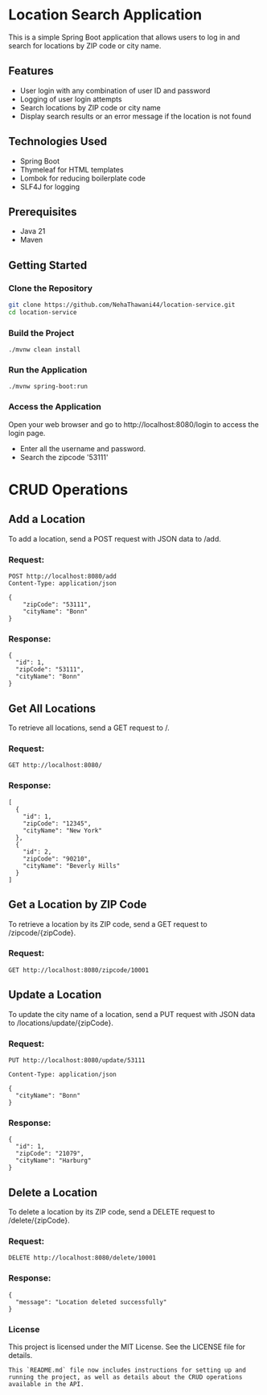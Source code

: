 # Location Search Application

This is a simple Spring Boot application that allows users to log in and search for locations by ZIP code or city name.

## Features

- User login with any combination of user ID and password
- Logging of user login attempts
- Search locations by ZIP code or city name
- Display search results or an error message if the location is not found

## Technologies Used

- Spring Boot
- Thymeleaf for HTML templates
- Lombok for reducing boilerplate code
- SLF4J for logging

## Prerequisites

- Java 21
- Maven

## Getting Started

### Clone the Repository

```sh
git clone https://github.com/NehaThawani44/location-service.git
cd location-service
```

### Build the Project

``./mvnw clean install
``
### Run the Application

``./mvnw spring-boot:run
``

### Access the Application
Open your web browser and go to http://localhost:8080/login to access the login page.
* Enter all the username and password.
* Search the zipcode '53111'

# CRUD Operations
## Add a Location
To add a location, send a POST request with JSON data to /add.

### Request:

````
POST http://localhost:8080/add
Content-Type: application/json

{
    "zipCode": "53111",
    "cityName": "Bonn"
}
````
### Response:
````
{
  "id": 1,
  "zipCode": "53111",
  "cityName": "Bonn"
}
````

## Get All Locations
To retrieve all locations, send a GET request to /.

### Request:
````
GET http://localhost:8080/
````
### Response:
````````
[
  {
    "id": 1,
    "zipCode": "12345",
    "cityName": "New York"
  },
  {
    "id": 2,
    "zipCode": "90210",
    "cityName": "Beverly Hills"
  }
]
````````
## Get a Location by ZIP Code
To retrieve a location by its ZIP code, send a GET request to /zipcode/{zipCode}.

### Request:
````````
GET http://localhost:8080/zipcode/10001
`````````

## Update a Location
To update the city name of a location, send a PUT request with JSON data to /locations/update/{zipCode}.

### Request:

``````
PUT http://localhost:8080/update/53111

Content-Type: application/json

{
  "cityName": "Bonn"
}

``````
### Response:
``````
{
  "id": 1,
  "zipCode": "21079",
  "cityName": "Harburg"
}
``````

## Delete a Location
To delete a location by its ZIP code, send a DELETE request to /delete/{zipCode}.

### Request:
``````
DELETE http://localhost:8080/delete/10001
``````
### Response:
````
{
  "message": "Location deleted successfully"
}
````
### License
This project is licensed under the MIT License. See the LICENSE file for details.

````
This `README.md` file now includes instructions for setting up and running the project, as well as details about the CRUD operations available in the API.
`````



